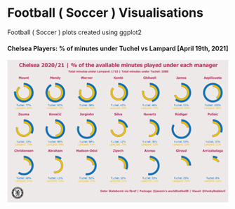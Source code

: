 # Football ( Soccer ) Visualisations
Football ( Soccer ) plots created using ggplot2

#### Chelsea Players: % of minutes under Tuchel vs Lampard [April 19th, 2021] ####

![chelsea_players_tuchel_lampard](chelsea/chelsea_tuchel_lampard.png)
